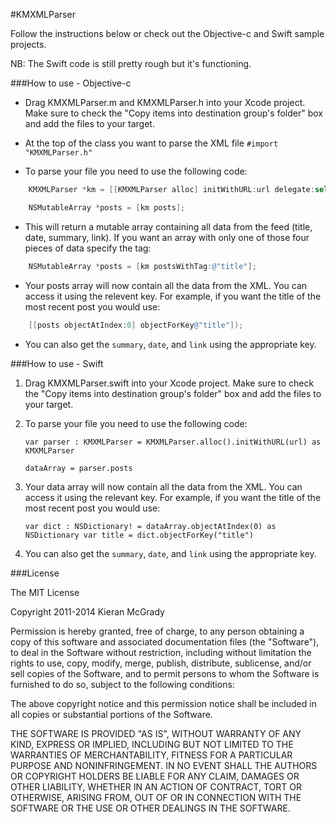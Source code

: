 #KMXMLParser

Follow the instructions below or check out the Objective-c and Swift sample projects. 

NB: The Swift code is still pretty rough but it's functioning.

###How to use - Objective-c

- Drag KMXMLParser.m and KMXMLParser.h into your Xcode project. Make sure to check the "Copy items into destination group's folder" box and add the files to your target.

- At the top of the class you want to parse the XML file ``#import "KMXMLParser.h"``

- To parse your file you need to use the following code:

```Objective-C
    KMXMLParser *km = [[KMXMLParser alloc] initWithURL:url delegate:self]; 

    NSMutableArray *posts = [km posts];
```
- This will return a mutable array containing all data from the feed (title, date, summary, link). If you want an array with only one of those four pieces of data specify the tag:

```Objective-C
    NSMutableArray *posts = [km postsWithTag:@"title"];
```

- Your posts array will now contain all the data from the XML. You can access it using the relevent key. For example, if you want the title of the most recent post you would use:

```Objective-C
    [[posts objectAtIndex:0] objectForKey@"title"]);
```

- You can also get the ``summary``, ``date``, and ``link`` using the appropriate key.

###How to use - Swift

1. Drag KMXMLParser.swift into your Xcode project. Make sure to check the "Copy items into destination group's folder" box and add the files to your target.

2. To parse your file you need to use the following code:

    ``var parser : KMXMLParser = KMXMLParser.alloc().initWithURL(url) as KMXMLParser`` 

    ``dataArray = parser.posts``

3. Your data array will now contain all the data from the XML. You can access it using the relevant key. For example, if you want the title of the most recent post you would use:

    ``var dict : NSDictionary! = dataArray.objectAtIndex(0) as NSDictionary
      var title = dict.objectForKey("title")
``  

4. You can also get the ``summary``, ``date``, and ``link`` using the appropriate key.

###License

  The MIT License

  Copyright 2011-2014 Kieran McGrady

  Permission is hereby granted, free of charge, to any person obtaining a copy of 
  this software and associated documentation files (the "Software"), to deal in 
  the Software without restriction, including without limitation the rights to use, 
  copy, modify, merge, publish, distribute, sublicense, and/or sell copies of the 
  Software, and to permit persons to whom the Software is furnished to do so, subject 
  to the following conditions:

  The above copyright notice and this permission notice shall be included in all 
  copies or substantial portions of the Software.

  THE SOFTWARE IS PROVIDED "AS IS", WITHOUT WARRANTY OF ANY KIND, EXPRESS OR IMPLIED, 
  INCLUDING BUT NOT LIMITED TO THE WARRANTIES OF MERCHANTABILITY, FITNESS 
  FOR A PARTICULAR PURPOSE AND NONINFRINGEMENT. IN NO EVENT SHALL THE AUTHORS 
  OR COPYRIGHT HOLDERS BE LIABLE FOR ANY CLAIM, DAMAGES OR OTHER LIABILITY, 
  WHETHER IN AN ACTION OF CONTRACT, TORT OR OTHERWISE, ARISING FROM, OUT OF 
  OR IN CONNECTION WITH THE SOFTWARE OR THE USE OR OTHER DEALINGS IN THE SOFTWARE.
